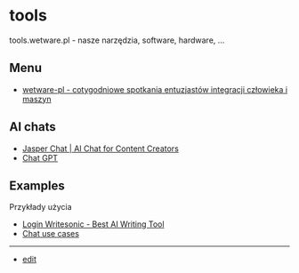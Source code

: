 # tools

tools.wetware.pl - nasze narzędzia, software, hardware, ...


## Menu

+ [wetware-pl - cotygodniowe spotkania entuzjastów integracji człowieka i maszyn](https://www.wetware.pl/)


## AI chats

+ [Jasper Chat | AI Chat for Content Creators](https://www.jasper.ai/chat)
+ [Chat GPT](https://chat.openai.com/auth/login)


## Examples

Przykłady użycia

+ [Login Writesonic - Best AI Writing Tool](https://app.writesonic.com/login)
+ [Chat use cases](https://tools.wetware.pl/chat.html)


---

+ [edit](https://github.com/wetware-foundation/tools/edit/main/README.md)

